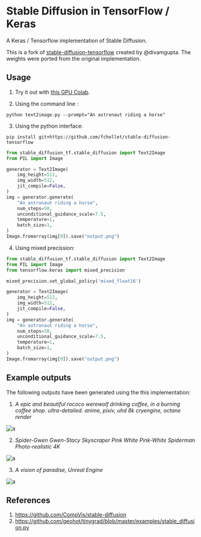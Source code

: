 # Stable Diffusion in TensorFlow / Keras

A Keras / Tensorflow implementation of Stable Diffusion.

This is a fork of [stable-diffusion-tensorflow](https://github.com/divamgupta/stable-diffusion-tensorflow)
created by @divamgupta. The weights were ported from the original implementation.


## Usage

1) Try it out with [this GPU Colab](https://colab.research.google.com/drive/1zVTa4mLeM_w44WaFwl7utTaa6JcaH1zK).

2) Using the command line :

```
python text2image.py --prompt="An astronaut riding a horse"
```

3) Using the python interface:

```
pip install git+https://github.com/fchollet/stable-diffusion-tensorflow
```

```python
from stable_diffusion_tf.stable_diffusion import Text2Image
from PIL import Image

generator = Text2Image( 
    img_height=512,
    img_width=512,
    jit_compile=False,
)
img = generator.generate(
    "An astronaut riding a horse",
    num_steps=50,
    unconditional_guidance_scale=7.5,
    temperature=1,
	batch_size=1,
)
Image.fromarray(img[0]).save("output.png")
```

4) Using mixed precission:
```python
from stable_diffusion_tf.stable_diffusion import Text2Image
from PIL import Image
from tensorflow.keras import mixed_precision

mixed_precision.set_global_policy('mixed_float16')

generator = Text2Image( 
    img_height=512,
    img_width=512,
    jit_compile=False,
)
img = generator.generate(
    "An astronaut riding a horse",
    num_steps=50,
    unconditional_guidance_scale=7.5,
    temperature=1,
	batch_size=1,
)
Image.fromarray(img[0]).save("output.png")
```

## Example outputs 

The following outputs have been generated using the this implementation:

1) *A epic and beautiful rococo werewolf drinking coffee, in a burning coffee shop. ultra-detailed. anime, pixiv, uhd 8k cryengine, octane render*

![a](https://user-images.githubusercontent.com/1890549/190841598-3d0b9bd1-d679-4c8d-bd5e-b1e24397b5c8.png)


2) *Spider-Gwen Gwen-Stacy Skyscraper Pink White Pink-White Spiderman Photo-realistic 4K*

![a](https://user-images.githubusercontent.com/1890549/190841999-689c9c38-ece4-46a0-ad85-f459ec64c5b8.png)


3) *A vision of paradise, Unreal Engine*

![a](https://user-images.githubusercontent.com/1890549/190841886-239406ea-72cb-4570-8f4c-fcd074a7ad7f.png)


## References

1) https://github.com/CompVis/stable-diffusion
2) https://github.com/geohot/tinygrad/blob/master/examples/stable_diffusion.py
